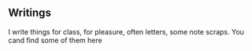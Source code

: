 ## Writings

I write things for class, for pleasure, often letters, some note scraps.
You cand find some of them here
